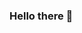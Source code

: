### Hello there 👋

<!--
**amarques/amarques** is a ✨ _special_ ✨ repository because its `README.md` (this file) appears on your GitHub profile.

Here are some ideas to get you started:

💻 I'm DX Web Developer since 2002
⚛️ Java | JavaScript | HCL DX | AEM
🚀 I'm a DX Tech Lead and content creator at my YouTube Channel
📝 I'm graduated in Full Stack, E-Commerce & Digital Transformation at FIAP
📫 How to reach me: my site, linkedIn or twitter
